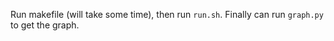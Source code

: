Run makefile (will take some time), then run `run.sh`. Finally can run `graph.py` to get the graph.
